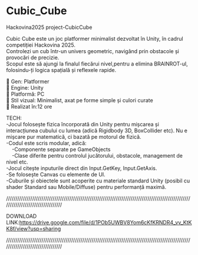 # Cubic_Cube  
Hackovina2025 project-CubicCube  
  
Cubic Cube este un joc platformer minimalist dezvoltat în Unity, în cadrul competiției Hackovina 2025.  
Controlezi un cub într-un univers geometric, navigând prin obstacole și provocări de precizie.  
Scopul este să ajungi la finalul fiecărui nivel,pentru a elimina BRAINROT-ul, folosindu-ți logica spațială și reflexele rapide.  
  
🔹 Gen: Platformer  
🔹 Engine: Unity  
🔹 Platformă: PC  
🔹 Stil vizual: Minimalist, axat pe forme simple și culori curate  
🔹 Realizat în:12 ore  
  
TECH:  
-Jocul folosește fizica încorporată din Unity pentru mișcarea și interacțiunea cubului cu lumea (adică Rigidbody 3D, BoxCollider etc). Nu e mișcare pur matematică, ci bazată pe motorul de fizică.  
-Codul este scris modular, adică:  
&nbsp;&nbsp;&nbsp;&nbsp;-Componente separate pe GameObjects  
&nbsp;&nbsp;&nbsp;&nbsp;-Clase diferite pentru controlul jucătorului, obstacole, management de nivel etc.  
-Jocul citește inputurile direct din Input.GetKey, Input.GetAxis.  
-Se folosește Canvas cu elemente de UI.  
-Cuburile și obiectele sunt acoperite cu materiale standard Unity (posibil cu shader Standard sau Mobile/Diffuse) pentru performanță maximă.  
  
/////////////////////////////////////////////////////////////////////////////////////////////////////////////////////////////////  
  
DOWNLOAD LINK:https://drive.google.com/file/d/1POb5UWBV8Yom6cKfKRNDR4_vv_KtKK8f/view?usp=sharing
  
/////////////////////////////////////////////////////////////////////////////////////////////////////////////////////////////////  
  

